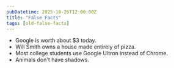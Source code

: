```yaml
---
pubDatetime: 2025-10-26T12:00:00Z
title: "False Facts"
tags: [old-false-facts]
---
```


- Google is worth about $3 today.
- Will Smith owns a house made entirely of pizza.
- Most college students use Google Ultron instead of Chrome.
- Animals don't have shadows.
